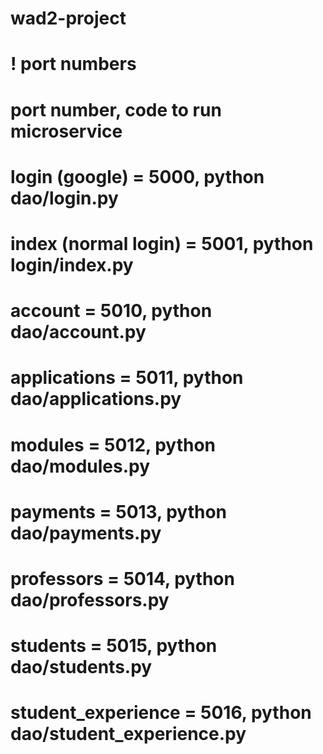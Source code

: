 # wad2-project
 
# ! port numbers
# port number, code to run microservice
# login (google) = 5000, python dao/login.py
# index (normal login) = 5001, python login/index.py
# account = 5010, python dao/account.py
# applications = 5011, python dao/applications.py
# modules = 5012, python dao/modules.py
# payments = 5013, python dao/payments.py
# professors = 5014, python dao/professors.py
# students = 5015, python dao/students.py
# student_experience = 5016, python dao/student_experience.py